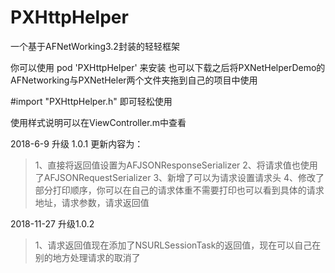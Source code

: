 # PXHttpHelper

一个基于AFNetWorking3.2封装的轻轻框架

你可以使用 pod 'PXHttpHelper' 来安装
也可以下载之后将PXNetHelperDemo的AFNetworking与PXNetHeler两个文件夹拖到自己的项目中使用

#import "PXHttpHelper.h"
即可轻松使用

使用样式说明可以在ViewController.m中查看

2018-6-9 升级 1.0.1
 更新内容为：
 > 1、直接将返回值设置为AFJSONResponseSerializer
   2、将请求值也使用了AFJSONRequestSerializer
   3、新增了可以为请求设置请求头
   4、修改了部分打印顺序，你可以在自己的请求体重不需要打印也可以看到具体的请求地址，请求参数，请求返回值
   
2018-11-27 升级1.0.2

> 1、请求返回值现在添加了NSURLSessionTask的返回值，现在可以自己在别的地方处理请求的取消了
